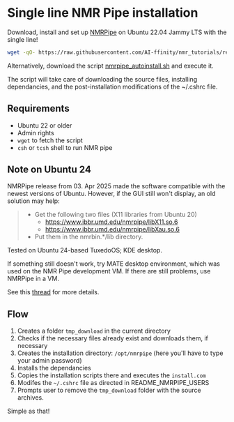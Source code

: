 # Single line NMR Pipe installation

Download, install and set up [NMRPipe](https://spin.niddk.nih.gov/bax/NMRPipe/) on Ubuntu 22.04 Jammy LTS with the single line!

```sh
wget -qO- https://raw.githubusercontent.com/AI-ffinity/nmr_tutorials/refs/heads/main/NMR_Pipe/nmrpipe_autoinstall.sh | bash
```

Alternatively, download the script [nmrpipe_autoinstall.sh](./nmrpipe_autoinstall.sh) and execute it. 

The script will take care of downloading the source files, installing dependancies, and the post-installation modifications of the ~/.cshrc file.

## Requirements
* Ubuntu 22 or older
* Admin rights
* `wget` to fetch the script
* `csh` or `tcsh` shell to run NMR pipe

## Note on Ubuntu 24

NMRPipe release from 03. Apr 2025 made the software compatible with the newest versions of Ubuntu. However, if the GUI still won't display, an old solution may help:

> * Get the following two files (X11 libraries from Ubuntu 20)
>   * https://www.ibbr.umd.edu/nmrpipe/libX11.so.6
>   * https://www.ibbr.umd.edu/nmrpipe/libXau.so.6
> * Put them in the nmrbin.*/lib directory.

Tested on Ubuntu 24-based TuxedoOS; KDE desktop.  

If something still doesn't work, try MATE desktop environment, which was used on the NMR Pipe development VM. 
 If there are still problems, use NMRPipe in a VM. 

See this [thread](https://groups.io/g/nmrpipe/message/3225) for more details.

## Flow
1. Creates a folder `tmp_download` in the current directory
2. Checks if the necessary files already exist and downloads them, if necessary
3. Creates the installation directory: `/opt/nmrpipe` (here you'll have to type your admin password)
4. Installs the dependancies
5. Copies the installation scripts there and executes the `install.com`
6. Modifes the `~/.cshrc` file as directed in README_NMRPIPE_USERS
7. Prompts user to remove the `tmp_download` folder with the source archives.

Simple as that!





